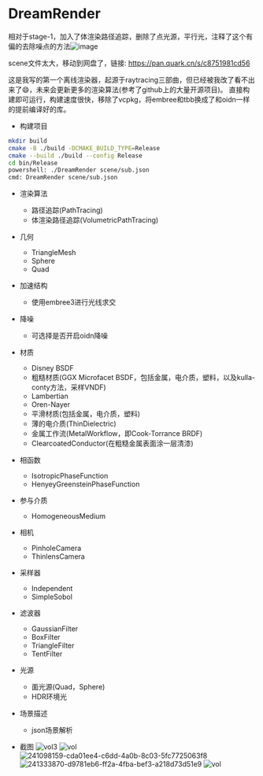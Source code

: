 # DreamRender

相对于stage-1，加入了体渲染路径追踪，删除了点光源，平行光，注释了这个有偏的去除噪点的方法![image](https://github.com/GraphicsEnthusiast/DreamRender/assets/75780167/4a793f5c-4e3f-4a14-9e2b-7979da1b00c1)

scene文件太大，移动到网盘了，链接: https://pan.quark.cn/s/c8751981cd56

这是我写的第一个离线渲染器，起源于raytracing三部曲，但已经被我改了看不出来了😄，未来会更新更多的渲染算法(参考了github上的大量开源项目)。
直接构建即可运行，构建速度很快，移除了vcpkg，将embree和tbb换成了和oidn一样的提前编译好的库。

- 构建项目
```bash
mkdir build
cmake -B ./build -DCMAKE_BUILD_TYPE=Release
cmake --build ./build --config Release
cd bin/Release
powershell: ./DreamRender scene/sub.json
cmd: DreamRender scene/sub.json
```

- 渲染算法
  - 路径追踪(PathTracing)
  - 体渲染路径追踪(VolumetricPathTracing)

- 几何
  - TriangleMesh
  - Sphere
  - Quad

- 加速结构
  - 使用embree3进行光线求交

- 降噪
  - 可选择是否开启oidn降噪

- 材质
  - Disney BSDF
  - 粗糙材质(GGX Microfacet BSDF，包括金属，电介质，塑料，以及kulla-conty方法，采样VNDF)
  - Lambertian
  - Oren-Nayer
  - 平滑材质(包括金属，电介质，塑料)
  - 薄的电介质(ThinDielectric)
  - 金属工作流(MetalWorkflow，即Cook-Torrance BRDF)
  - ClearcoatedConductor(在粗糙金属表面涂一层清漆)

- 相函数
  - IsotropicPhaseFunction
  - HenyeyGreensteinPhaseFunction

- 参与介质
  - HomogeneousMedium

- 相机
  - PinholeCamera
  - ThinlensCamera

- 采样器
  - Independent
  - SimpleSobol

- 滤波器
  - GaussianFilter
  - BoxFilter
  - TriangleFilter
  - TentFilter

- 光源
  - 面光源(Quad，Sphere)
  - HDR环境光

- 场景描述
  - json场景解析

- 截图
![vol3](https://github.com/GraphicsEnthusiast/DreamRender/assets/75780167/2885448a-17d8-447f-ba07-9af83a2053ff)
![vol](https://github.com/GraphicsEnthusiast/DreamRender/assets/75780167/39a05aaf-2aae-475e-820f-6e0d99f9b6e1)
![241098159-cda01ee4-c6dd-4a0b-8c03-5fc7725063f8](https://github.com/GraphicsEnthusiast/DreamRender/assets/75780167/7dda3381-21bb-4186-8574-d7c5bdfce6a9)
![241333870-d9781eb6-ff2a-4fba-bef3-a218d73d51e9](https://github.com/GraphicsEnthusiast/DreamRender/assets/75780167/37f58c24-1432-4c95-ab9b-b4f45951058d)
![vol](https://github.com/GraphicsEnthusiast/DreamRender/assets/75780167/f45965c8-09d8-4eb2-a5e1-d438e03141fe)
